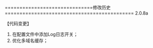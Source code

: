 ==============================修改历史============================================ 2.0.8a

【代码变更】
1. 在配置文件中添加Log日志开关；
2. 优化多域名缓存；